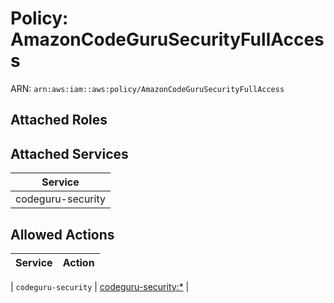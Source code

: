 # Policy: AmazonCodeGuruSecurityFullAccess

ARN: `arn:aws:iam::aws:policy/AmazonCodeGuruSecurityFullAccess`

## Attached Roles

## Attached Services

| Service |
|---------|
| codeguru-security |

## Allowed Actions

| Service | Action |
|:-------:|--------|

| `codeguru-security` | [codeguru-security:*](../actions.md#codeguru-security:all) |
